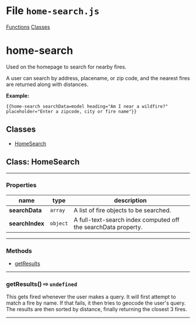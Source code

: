 # File `home-search.js`
[Functions](#functions)
[Classes](#classes)


home-search
========

Used on the homepage to search for nearby fires.

A user can search by address, placename, or zip code, and the nearest fires are returned along with distances.

**Example:**
```
{{home-search searchData=model heading="Am I near a wildfire?" placeholder="Enter a zipcode, city or fire name"}}
```

## Classes
* [HomeSearch](#class-HomeSearch)

## Class: HomeSearch

***

### Properties

| name | type | description |
|------|------|-------------|
| **searchData** | `array` | A list of fire objects to be searched. |
| **searchIndex** | `object` | A full-text-search index computed off the searchData property. |

***

### Methods
* [getResults](#getResults-x21e8-undefined-)

***

### getResults()  &#x21e8; `undefined`
This gets fired whenever the user makes a query.  It will first attempt to match a fire by name.  If that fails, it then tries to geocode the user's query.  The results are then sorted by distance, finally returning the closest 3 fires.






---


